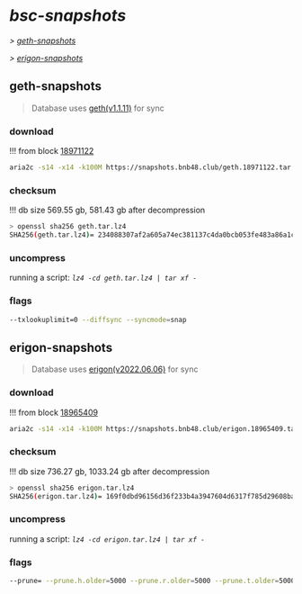 # *bsc-snapshots*


*\> [geth-snapshots](#geth-snapshots)*

*\> [erigon-snapshots](#erigon-snapshots)*


## geth-snapshots


> Database uses [geth(v1.1.11)](https://github.com/bnb-chain/bsc/releases/tag/v1.1.11) for sync


### download

<!-- begin_geth -->

!!! from block [18971122](https://bscscan.com/block/18971122)
```bash
aria2c -s14 -x14 -k100M https://snapshots.bnb48.club/geth.18971122.tar.lz4 -o geth.tar.lz4
```


### checksum


!!! db size 569.55 gb, 581.43 gb after decompression
```bash
> openssl sha256 geth.tar.lz4
SHA256(geth.tar.lz4)= 234088307af2a605a74ec381137c4da0bcb053fe483a86a1c620b81f841a27e9
```

<!-- end_geth -->

### uncompress


running a script: _`lz4 -cd geth.tar.lz4 | tar xf -`_


### flags


```bash
--txlookuplimit=0 --diffsync --syncmode=snap
```


## erigon-snapshots


> Database uses [erigon(v2022.06.06)](https://github.com/ledgerwatch/erigon/releases/tag/v2022.06.06) for sync


### download

<!-- begin_erigon -->

!!! from block [18965409](https://bscscan.com/block/18965409)
```bash
aria2c -s14 -x14 -k100M https://snapshots.bnb48.club/erigon.18965409.tar.lz4 -o erigon.tar.lz4
```


### checksum


!!! db size 736.27 gb, 1033.24 gb after decompression
```bash
> openssl sha256 erigon.tar.lz4
SHA256(erigon.tar.lz4)= 169f0dbd96156d36f233b4a3947604d6317f785d29608bada1ea6a6b83695a45
```

<!-- end_erigon -->

### uncompress


running a script: _`lz4 -cd erigon.tar.lz4 | tar xf -`_


### flags


```bash
--prune= --prune.h.older=5000 --prune.r.older=5000 --prune.t.older=5000 --prune.c.older=5000
```
